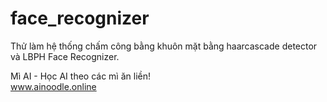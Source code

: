 # face_recognizer

Thử làm hệ thống chấm công bằng khuôn mặt bằng haarcascade detector và LBPH Face Recognizer. 

Mì AI - Học AI theo các mì ăn liền!<br>
www.ainoodle.online
